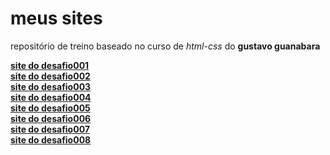 # meus sites

repositório de treino baseado no curso de *html-css* do **gustavo guanabara**
 
<a href="https://ericksm23.github.io/css-html/desafioos/desafio001/desafiii">**site do desafio001**</a>
<br>
<a href="https://ericksm23.github.io/css-html/desafioos/desafio002/cgi.html">**site do desafio002**</a>
<br>
<a href="https://ericksm23.github.io/css-html/desafioos/desafio003/index.html">**site do desafio003**</a>
<br>
<a href="https://ericksm23.github.io/css-html/desafioos/desafio004/index.html">**site do desafio004**</a>
<br>
<a href="https://ericksm23.github.io/css-html/desafioos/desafio005/index.html">**site do desafio005**</a>
<br>
<a href="https://ericksm23.github.io/css-html/desafioos/desafio006/index.html">**site do desafio006**</a>
<br>
<a href="https://ericksm23.github.io/css-html/desafioos/desafio007/index.html">**site do desafio007**</a>
<br>
<a href="https://ericksm23.github.io/css-html/desafioos/desafio008/index.html">**site do desafio008**</a>
<br>
